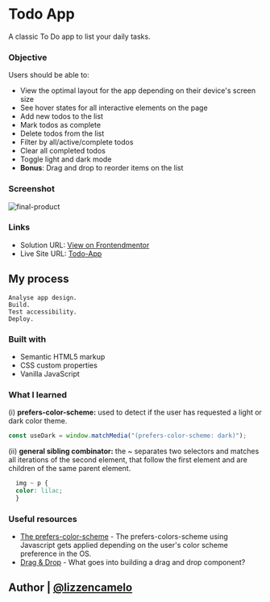 # Todo App 
A classic To Do app to list your daily tasks.

### Objective

Users should be able to:

- View the optimal layout for the app depending on their device's screen size
- See hover states for all interactive elements on the page
- Add new todos to the list
- Mark todos as complete
- Delete todos from the list
- Filter by all/active/complete todos
- Clear all completed todos
- Toggle light and dark mode
- **Bonus**: Drag and drop to reorder items on the list

### Screenshot

![final-product](https://user-images.githubusercontent.com/90834791/193410067-34ee6351-1ef0-4520-86d2-6b99f19bcbf4.png)


### Links

- Solution URL: [View on Frontendmentor](https://www.frontendmentor.io/solutions/classictodoappusinghtmlcssvanillajs-SyJushcI5)
- Live Site URL: [Todo-App](https://lizzencamelo.github.io/classic-todo-app-using-HTML-CSS-vanilla-JS/)

## My process

    Analyse app design.
    Build.
    Test accessibility.
    Deploy.

### Built with

- Semantic HTML5 markup
- CSS custom properties
- Vanilla JavaScript

### What I learned

(i) **prefers-color-scheme:** used to detect if the user has requested a light or dark color theme.
```js
const useDark = window.matchMedia("(prefers-color-scheme: dark)");
```
(ii) **general sibling combinator:** the ~ separates two selectors and matches all iterations of the second element, that follow the first element and are children of the same parent element.
```css
  img ~ p {
  color: lilac;
  }
```

### Useful resources

- [The prefers-color-scheme](https://www.ditdot.hr/en/dark-mode-website-tutorial) - The prefers-colors-scheme using Javascript gets applied depending on the user's color scheme preference in the OS.
- [Drag & Drop](https://baseweb.design/blog/drag-and-drop-list/) - What goes into building a drag and drop component?

## Author | [@lizzencamelo](https://www.frontendmentor.io/profile/lizzencamelo)

